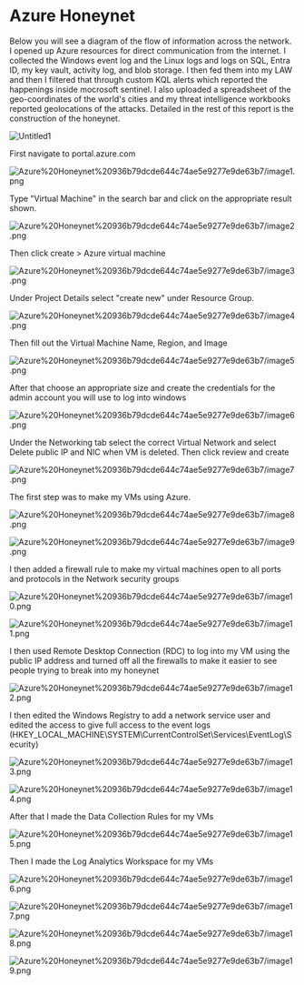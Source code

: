 # Azure Honeynet

Below you will see a diagram of the flow of information across the network. I opened up Azure resources for direct communication from the internet. I collected the Windows event log and the Linux logs and logs on SQL, Entra ID, my key vault, activity log, and blob storage. I then fed them into my LAW and then I filtered that through custom KQL alerts which reported the happenings inside mocrosoft sentinel. I also uploaded a spreadsheet of the geo-coordinates of the world's cities and my threat intelligence workbooks reported geolocations of the attacks. Detailed in the rest of this report is the construction of the honeynet.

![Untitled1](https://github.com/jsom98/Pictures/blob/main/Bad%20Actor%20Diagram.drawio%20(1).png)

First navigate to portal.azure.com

![Azure%20Honeynet%20936b79dcde644c74ae5e9277e9de63b7/image1.png](https://github.com/jsom98/Pictures/blob/main/image1%20(1).png)

Type "Virtual Machine" in the search bar and click on the appropriate result shown.

![Azure%20Honeynet%20936b79dcde644c74ae5e9277e9de63b7/image2.png](https://github.com/jsom98/Pictures/blob/main/image2%20(1).png)

Then click create > Azure virtual machine

![Azure%20Honeynet%20936b79dcde644c74ae5e9277e9de63b7/image3.png](https://github.com/jsom98/Pictures/blob/main/Image3.png)

Under Project Details select "create new" under Resource Group.

![Azure%20Honeynet%20936b79dcde644c74ae5e9277e9de63b7/image4.png](https://github.com/jsom98/Pictures/blob/main/Image4.png)

Then fill out the Virtual Machine Name, Region, and Image

![Azure%20Honeynet%20936b79dcde644c74ae5e9277e9de63b7/image5.png](https://github.com/jsom98/Pictures/blob/main/Image5.png)

After that choose an appropriate size and create the credentials for the admin account you will use to log into windows

![Azure%20Honeynet%20936b79dcde644c74ae5e9277e9de63b7/image6.png](https://github.com/jsom98/Pictures/blob/main/Image6.png)

Under the Networking tab select the correct Virtual Network and select Delete public IP and NIC when VM is deleted. Then click review and create

![Azure%20Honeynet%20936b79dcde644c74ae5e9277e9de63b7/image7.png](https://github.com/jsom98/Pictures/blob/main/Image7.png)

The first step was to make my VMs using Azure.

![Azure%20Honeynet%20936b79dcde644c74ae5e9277e9de63b7/image8.png](https://github.com/jsom98/Pictures/blob/main/Image8.png)

![Azure%20Honeynet%20936b79dcde644c74ae5e9277e9de63b7/image9.png](https://github.com/jsom98/Pictures/blob/main/image9.png)

I then added a firewall rule to make my virtual machines open to all ports and protocols in the Network security groups

![Azure%20Honeynet%20936b79dcde644c74ae5e9277e9de63b7/image10.png](https://github.com/jsom98/Pictures/blob/main/image10.png)

![Azure%20Honeynet%20936b79dcde644c74ae5e9277e9de63b7/image11.png](https://github.com/jsom98/Pictures/blob/main/image11.png)

I then used Remote Desktop Connection (RDC) to log into my VM using the public IP address and turned off all the firewalls to make it easier to see people trying to break into my honeynet

![Azure%20Honeynet%20936b79dcde644c74ae5e9277e9de63b7/image12.png](https://github.com/jsom98/Pictures/blob/main/image12.png)

I then edited the Windows Registry to add a network service user and edited the access to give full access to the event logs (HKEY_LOCAL_MACHINE\SYSTEM\CurrentControlSet\Services\EventLog\Security)

![Azure%20Honeynet%20936b79dcde644c74ae5e9277e9de63b7/image13.png](https://github.com/jsom98/Pictures/blob/main/Screenshot%202024-02-18%20165756.png)

![Azure%20Honeynet%20936b79dcde644c74ae5e9277e9de63b7/image14.png](https://github.com/jsom98/Pictures/blob/main/Screenshot%202024-02-18%20165812.png)

After that I made the Data Collection Rules for my VMs

![Azure%20Honeynet%20936b79dcde644c74ae5e9277e9de63b7/image15.png](https://github.com/jsom98/Pictures/blob/main/image15.png)

Then I made the Log Analytics Workspace for my VMs

![Azure%20Honeynet%20936b79dcde644c74ae5e9277e9de63b7/image16.png](https://github.com/jsom98/Pictures/blob/main/image16.png)

![Azure%20Honeynet%20936b79dcde644c74ae5e9277e9de63b7/image17.png](https://github.com/jsom98/Pictures/blob/main/image17.png)

![Azure%20Honeynet%20936b79dcde644c74ae5e9277e9de63b7/image18.png](https://github.com/jsom98/Pictures/blob/main/image18.png)

![Azure%20Honeynet%20936b79dcde644c74ae5e9277e9de63b7/image19.png](https://github.com/jsom98/Pictures/blob/main/image19.png)
